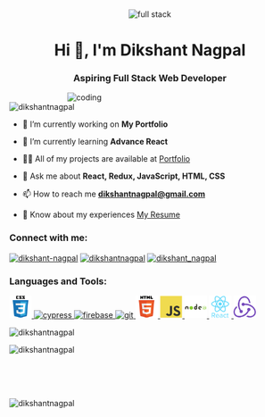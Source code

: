 <div align="center">
  <img align="center" src="https://i.pinimg.com/originals/2f/f4/28/2ff428006f3ade5f10beac69372062ab.gif" alt="full stack" height="50%" />
  
  </div>
  

<h1 align="center">Hi 👋, I'm Dikshant Nagpal</h1>
<h3 align="center">Aspiring Full Stack Web Developer</h3>
<img align="right" width="400px" src="https://camo.githubusercontent.com/cae12fddd9d6982901d82580bdf321d81fb299141098ca1c2d4891870827bf17/68747470733a2f2f6d69726f2e6d656469756d2e636f6d2f6d61782f313336302f302a37513379765349765f7430696f4a2d5a2e676966" alt="coding"/>


<p align="left"> <img src="https://komarev.com/ghpvc/?username=dikshantnagpal&label=Profile%20views&color=0e75b6&style=flat" alt="dikshantnagpal" /> </p>

- 🔭 I’m currently working on **My Portfolio**

- 🌱 I’m currently learning **Advance React**

- 👨‍💻 All of my projects are available at [Portfolio](https://dikshantnagpal.github.io)

- 💬 Ask me about **React, Redux, JavaScript, HTML, CSS**

- 📫 How to reach me **dikshantnagpal@gmail.com**

- 📄 Know about my experiences [My Resume](https://drive.google.com/file/d/1wxlfXU7GXrf5j188Dd8PsffK5osB9Fsp/view?usp=share_link)

<h3 align="left">Connect with me:</h3>
<p align="left">
<a href="https://linkedin.com/in/dikshant-nagpal" target="blank"><img align="center" src="https://raw.githubusercontent.com/rahuldkjain/github-profile-readme-generator/master/src/images/icons/Social/linked-in-alt.svg" alt="dikshant-nagpal" height="30" width="40" /></a>
<a href="https://codesandbox.com/dikshantnagpal" target="blank"><img align="center" src="https://raw.githubusercontent.com/rahuldkjain/github-profile-readme-generator/master/src/images/icons/Social/codesandbox.svg" alt="dikshantnagpal" height="30" width="40" /></a>
<a href="https://instagram.com/dikshant_nagpal" target="blank"><img align="center" src="https://raw.githubusercontent.com/rahuldkjain/github-profile-readme-generator/master/src/images/icons/Social/instagram.svg" alt="dikshant_nagpal" height="30" width="40" /></a>
</p>

<h3 align="left">Languages and Tools:</h3>
<p align="left"> <a href="https://www.w3schools.com/css/" target="_blank" rel="noreferrer"> <img src="https://raw.githubusercontent.com/devicons/devicon/master/icons/css3/css3-original-wordmark.svg" alt="css3" width="40" height="40"/> </a> <a href="https://www.cypress.io" target="_blank" rel="noreferrer"> <img src="https://raw.githubusercontent.com/simple-icons/simple-icons/6e46ec1fc23b60c8fd0d2f2ff46db82e16dbd75f/icons/cypress.svg" alt="cypress" width="40" height="40"/> </a> <a href="https://firebase.google.com/" target="_blank" rel="noreferrer"> <img src="https://www.vectorlogo.zone/logos/firebase/firebase-icon.svg" alt="firebase" width="40" height="40"/> </a> <a href="https://git-scm.com/" target="_blank" rel="noreferrer"> <img src="https://www.vectorlogo.zone/logos/git-scm/git-scm-icon.svg" alt="git" width="40" height="40"/> </a> <a href="https://www.w3.org/html/" target="_blank" rel="noreferrer"> <img src="https://raw.githubusercontent.com/devicons/devicon/master/icons/html5/html5-original-wordmark.svg" alt="html5" width="40" height="40"/> </a> <a href="https://developer.mozilla.org/en-US/docs/Web/JavaScript" target="_blank" rel="noreferrer"> <img src="https://raw.githubusercontent.com/devicons/devicon/master/icons/javascript/javascript-original.svg" alt="javascript" width="40" height="40"/> </a> <a href="https://nodejs.org" target="_blank" rel="noreferrer"> <img src="https://raw.githubusercontent.com/devicons/devicon/master/icons/nodejs/nodejs-original-wordmark.svg" alt="nodejs" width="40" height="40"/> </a> <a href="https://reactjs.org/" target="_blank" rel="noreferrer"> <img src="https://raw.githubusercontent.com/devicons/devicon/master/icons/react/react-original-wordmark.svg" alt="react" width="40" height="40"/> </a> <a href="https://redux.js.org" target="_blank" rel="noreferrer"> <img src="https://raw.githubusercontent.com/devicons/devicon/master/icons/redux/redux-original.svg" alt="redux" width="40" height="40"/> </a> </p>

<p><img align="left" src="https://github-readme-stats.vercel.app/api/top-langs?username=dikshantnagpal&show_icons=true&locale=en&layout=compact" alt="dikshantnagpal" /></p>
<br>
<p>&nbsp;<img align="left" src="https://github-readme-stats.vercel.app/api?username=dikshantnagpal&show_icons=true&locale=en" alt="dikshantnagpal" /></p>
<br>
<br>
<br>
<p><img align="left" src="https://github-readme-streak-stats.herokuapp.com/?user=dikshantnagpal&" alt="dikshantnagpal" /></p>
